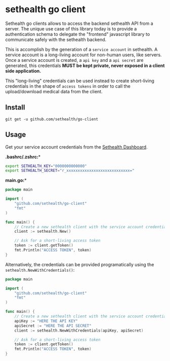 # sethealth go client

Sethealth go clients allows to access the backend sethealth API from a server.
The unique use case of this library today is to provide a authentication schema to delegate the "frontend" javascript library to communicate safely with the sethealth backend.

This is accomplish by the generation of a `service account` in sethealth. A service account is a long-living account for non-human users, like servers. Once a service account is created, a `api key` and a `api secret` are generated, this credentials **MUST be kept private, never exposed in a client side application.**

This "long-living" credentials can be used instead to create short-living credentials in the shape of `access tokens` in order to call the upload/download medical data from the client.

## Install

```
git get -u github.com/sethealth/go-client
```

## Usage

Get your service account credentials from the [Sethealth Dashboard](https://dashboard.set.health).

**.bashrc/.zshrc:***

```bash
export SETHEALTH_KEY="0000000000000"
export SETHEALTH_SECRET="r_xxxxxxxxxxxxxxxxxxxxxxxxxxxx="
```

**main.go:***

```go
package main

import (
    "github.com/sethealth/go-client"
    "fmt"
)

func main() {
    // Create a new sethealth client with the service account credentials
    client := sethealth.New()

    // Ask for a short-living access token
    token := client.getToken()
    fmt.Println("ACCESS TOKEN", token)
}
```

Alternatively, the credentials can be provided programatically using the `sethealth.NewWithCredentials()`:

```go
package main

import (
    "github.com/sethealth/go-client"
    "fmt"
)

func main() {
    // Create a new sethealth client with the service account credentials
    apiKey := "HERE THE API KEY"
    apiSecret := "HERE THE API SECRET"
    client := sethealth.NewWithCredentials(apiKey, apiSecret)

    // Ask for a short-living access token
    token := client.getToken()
    fmt.Println("ACCESS TOKEN", token)
}
```
